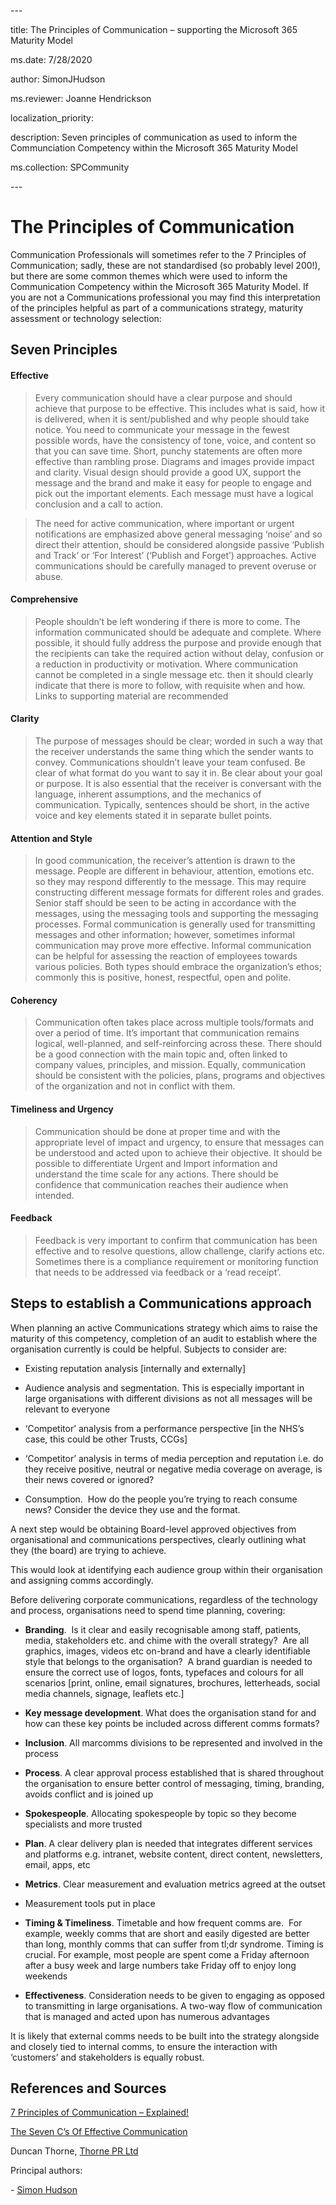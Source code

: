 \---

title: The Principles of Communication – supporting the Microsoft 365 Maturity
Model

ms.date: 7/28/2020

author: SimonJHudson

ms.reviewer: Joanne Hendrickson

localization_priority:

description: Seven principles of communication as used to inform the
Communciation Competency within the Microsoft 365 Maturity Model

ms.collection: SPCommunity

\---

# The Principles of Communication 

Communication Professionals will sometimes refer to the 7 Principles of
Communication; sadly, these are not standardised (so probably level 200!), but
there are some common themes which were used to inform the Communication
Competency within the Microsoft 365 Maturity Model. If you are not a
Communications professional you may find this interpretation of the principles
helpful as part of a communications strategy, maturity assessment or technology
selection:

## Seven Principles

#### Effective

>   Every communication should have a clear purpose and should achieve that
>   purpose to be effective. This includes what is said, how it is delivered,
>   when it is sent/published and why people should take notice. You need to
>   communicate your message in the fewest possible words, have the consistency
>   of tone, voice, and content so that you can save time. Short, punchy
>   statements are often more effective than rambling prose. Diagrams and images
>   provide impact and clarity. Visual design should provide a good UX, support
>   the message and the brand and make it easy for people to engage and pick out
>   the important elements. Each message must have a logical conclusion and a
>   call to action.

>   The need for active communication, where important or urgent notifications
>   are emphasized above general messaging ‘noise’ and so direct their
>   attention, should be considered alongside passive ‘Publish and Track’ or
>   ’For Interest’ (‘Publish and Forget’) approaches. Active communications
>   should be carefully managed to prevent overuse or abuse.

#### Comprehensive

>   People shouldn’t be left wondering if there is more to come. The information
>   communicated should be adequate and complete. Where possible, it should
>   fully address the purpose and provide enough that the recipients can take
>   the required action without delay, confusion or a reduction in productivity
>   or motivation. Where communication cannot be completed in a single message
>   etc. then it should clearly indicate that there is more to follow, with
>   requisite when and how. Links to supporting material are recommended

#### Clarity

>   The purpose of messages should be clear; worded in such a way that the
>   receiver understands the same thing which the sender wants to convey.
>   Communications shouldn’t leave your team confused. Be clear of what format
>   do you want to say it in. Be clear about your goal or purpose. It is also
>   essential that the receiver is conversant with the language, inherent
>   assumptions, and the mechanics of communication. Typically, sentences should
>   be short, in the active voice and key elements stated it in separate bullet
>   points.

#### Attention and Style

>   In good communication, the receiver’s attention is drawn to the message.
>   People are different in behaviour, attention, emotions etc. so they may
>   respond differently to the message. This may require constructing different
>   message formats for different roles and grades. Senior staff should be seen
>   to be acting in accordance with the messages, using the messaging tools and
>   supporting the messaging processes. Formal communication is generally used
>   for transmitting messages and other information; however, sometimes informal
>   communication may prove more effective. Informal communication can be
>   helpful for assessing the reaction of employees towards various policies.
>   Both types should embrace the organization’s ethos; commonly this is
>   positive, honest, respectful, open and polite.

#### Coherency

>   Communication often takes place across multiple tools/formats and over a
>   period of time. It’s important that communication remains logical,
>   well-planned, and self-reinforcing across these. There should be a good
>   connection with the main topic and, often linked to company values,
>   principles, and mission. Equally, communication should be consistent with
>   the policies, plans, programs and objectives of the organization and not in
>   conflict with them.

#### Timeliness and Urgency

>   Communication should be done at proper time and with the appropriate level
>   of impact and urgency, to ensure that messages can be understood and acted
>   upon to achieve their objective. It should be possible to differentiate
>   Urgent and Import information and understand the time scale for any actions.
>   There should be confidence that communication reaches their audience when
>   intended.

#### Feedback

>   Feedback is very important to confirm that communication has been effective
>   and to resolve questions, allow challenge, clarify actions etc. Sometimes
>   there is a compliance requirement or monitoring function that needs to be
>   addressed via feedback or a ‘read receipt’.

## Steps to establish a Communications approach

When planning an active Communications strategy which aims to raise the maturity
of this competency, completion of an audit to establish where the organisation
currently is could be helpful. Subjects to consider are:

-   Existing reputation analysis [internally and externally]

-   Audience analysis and segmentation. This is especially important in large
    organisations with different divisions as not all messages will be relevant
    to everyone

-   ‘Competitor’ analysis from a performance perspective [in the NHS’s case,
    this could be other Trusts, CCGs]

-   ‘Competitor’ analysis in terms of media perception and reputation i.e. do
    they receive positive, neutral or negative media coverage on average, is
    their news covered or ignored?

-   Consumption.  How do the people you’re trying to reach consume news?
    Consider the device they use and the format.

A next step would be obtaining Board-level approved objectives from
organisational and communications perspectives, clearly outlining what they (the
board) are trying to achieve.

This would look at identifying each audience group within their organisation and
assigning comms accordingly.

Before delivering corporate communications, regardless of the technology and
process, organisations need to spend time planning, covering:

-   **Branding**.  Is it clear and easily recognisable among staff, patients,
    media, stakeholders etc. and chime with the overall strategy?  Are all
    graphics, images, videos etc on-brand and have a clearly identifiable style
    that belongs to the organisation?  A brand guardian is needed to ensure the
    correct use of logos, fonts, typefaces and colours for all scenarios [print,
    online, email signatures, brochures, letterheads, social media channels,
    signage, leaflets etc.]

-   **Key message development**. What does the organisation stand for and how
    can these key points be included across different comms formats?

-   **Inclusion**. All marcomms divisions to be represented and involved in the
    process

-   **Process**. A clear approval process established that is shared throughout
    the organisation to ensure better control of messaging, timing, branding,
    avoids conflict and is joined up

-   **Spokespeople**. Allocating spokespeople by topic so they become
    specialists and more trusted

-   **Plan**. A clear delivery plan is needed that integrates different services
    and platforms e.g. intranet, website content, direct content, newsletters,
    email, apps, etc

-   **Metrics**. Clear measurement and evaluation metrics agreed at the outset

-   Measurement tools put in place

-   **Timing & Timeliness**. Timetable and how frequent comms are.  For example,
    weekly comms that are short and easily digested are better than long,
    monthly comms that can suffer from tl;dr syndrome. Timing is crucial. For
    example, most people are spent come a Friday afternoon after a busy week and
    large numbers take Friday off to enjoy long weekends

-   **Effectiveness**. Consideration needs to be given to engaging as opposed to
    transmitting in large organisations. A two-way flow of communication that is
    managed and acted upon has numerous advantages

It is likely that external comms needs to be built into the strategy alongside
and closely tied to internal comms, to ensure the interaction with ‘customers’
and stakeholders is equally robust.

## References and Sources

[7 Principles of Communication –
Explained!](https://www.yourarticlelibrary.com/management/communication/7-principles-of-communication-explained)

[The Seven C’s Of Effective
Communication](https://www.proofhub.com/articles/effective-communication#The_Seven_C8217s_Of_Effective_Communication)

Duncan Thorne, [Thorne PR Ltd](http://www.thornepr.co.uk)

Principal authors:

\- [Simon Hudson](<https://www.linkedin.com/in/simonjhudson/>)
